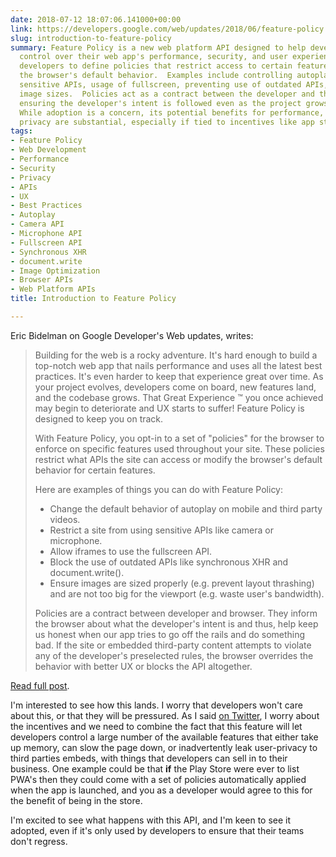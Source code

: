 ```yaml
---
date: 2018-07-12 18:07:06.141000+00:00
link: https://developers.google.com/web/updates/2018/06/feature-policy
slug: introduction-to-feature-policy
summary: Feature Policy is a new web platform API designed to help developers maintain
  control over their web app's performance, security, and user experience.  It allows
  developers to define policies that restrict access to certain features or modify
  the browser's default behavior.  Examples include controlling autoplay, access to
  sensitive APIs, usage of fullscreen, preventing use of outdated APIs, and managing
  image sizes.  Policies act as a contract between the developer and the browser,
  ensuring the developer's intent is followed even as the project grows and evolves.
  While adoption is a concern, its potential benefits for performance, security and
  privacy are substantial, especially if tied to incentives like app store listings.
tags:
- Feature Policy
- Web Development
- Performance
- Security
- Privacy
- APIs
- UX
- Best Practices
- Autoplay
- Camera API
- Microphone API
- Fullscreen API
- Synchronous XHR
- document.write
- Image Optimization
- Browser APIs
- Web Platform APIs
title: Introduction to Feature Policy

---
```

Eric Bidelman on Google Developer's Web updates, writes:

> Building for the web is a rocky adventure. It's hard enough to build a top-notch web app that nails performance and uses all the latest best practices. It's even harder to keep that experience great over time. As your project evolves, developers come on board, new features land, and the codebase grows. That Great Experience &#x2122; you once achieved may begin to deteriorate and UX starts to suffer! Feature Policy is designed to keep you on track.
> 
> With Feature Policy, you opt-in to a set of "policies" for the browser to enforce on specific features used throughout your site. These policies restrict what APIs the site can access or modify the browser's default behavior for certain features.
> 
> Here are examples of things you can do with Feature Policy:
> 
> * Change the default behavior of autoplay on mobile and third party videos.
> * Restrict a site from using sensitive APIs like camera or microphone.
> * Allow iframes to use the fullscreen API.
> * Block the use of outdated APIs like synchronous XHR and document.write().
> * Ensure images are sized properly (e.g. prevent layout thrashing) and are not too big for the viewport (e.g. waste user's bandwidth).
> 
> Policies are a contract between developer and browser. They inform the browser about what the developer's intent is and thus, help keep us honest when our app tries to go off the rails and do something bad. If the site or embedded third-party content attempts to violate any of the developer's preselected rules, the browser overrides the behavior with better UX or blocks the API altogether.

[Read full post](https://developers.google.com/web/updates/2018/06/feature-policy).

I'm interested to see how this lands. I worry that developers won't care about this, or that they will be pressured. As I said [on Twitter](https://twitter.com/Paul_Kinlan/status/1016445358401040386), I worry about the incentives and we need to combine the fact that this feature will let developers control a large number of the available features that either take up memory, can slow the page down, or inadvertently leak user-privacy to third parties embeds, with things that developers can sell in to their business. One example could be that **if** the Play Store were ever to list PWA's then they could come with a set of policies automatically applied when the app is launched, and you as a developer would agree to this for the benefit of being in the store.

I'm excited to see what happens with this API, and I'm keen to see it adopted, even if it's only used by developers to ensure that their teams don't regress.
